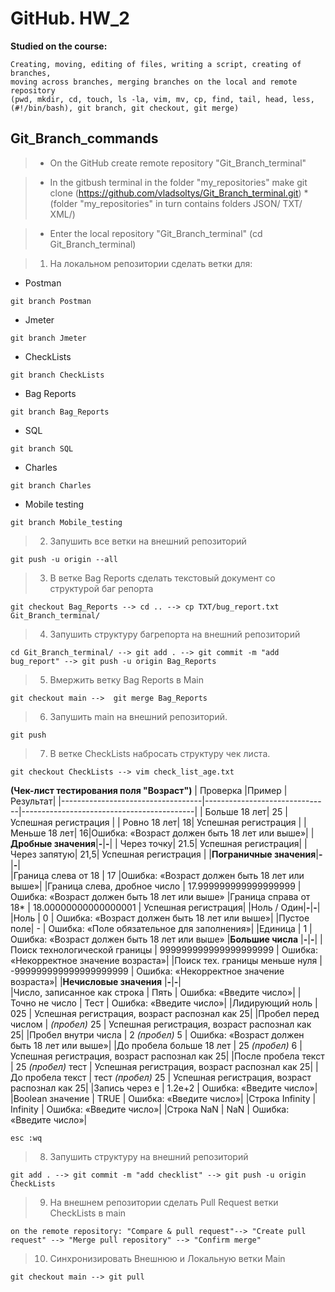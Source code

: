 # GitHub. HW_2
**Studied on the course:**
```
Creating, moving, editing of files, writing a script, creating of branches, 
moving across branches, merging branches on the local and remote repository 
(pwd, mkdir, cd, touch, ls -la, vim, mv, cp, find, tail, head, less, 
(#!/bin/bash), git branch, git checkout, git merge)
```

## Git_Branch_commands

> - On the GitHub create remote repository "Git_Branch_terminal"

> - In the gitbush terminal in the folder "my_repositories" make git clone (https://github.com/vladsoltys/Git_Branch_terminal.git) 
   *(folder "my_repositories" in turn contains folders JSON/  TXT/  XML/)
   
> - Enter the local repository "Git_Branch_terminal" (cd Git_Branch_terminal)

> 1. На локальном репозитории сделать ветки для:
  - Postman
  ```
  git branch Postman
  ```
  - Jmeter
  ```
  git branch Jmeter
  ```
  - CheckLists 
  ```
  git branch CheckLists
  ```
  - Bag Reports 
  ```
  git branch Bag_Reports
  ```
  - SQL
  ```
  git branch SQL
  ```
  - Charles 
  ```
  git branch Charles
  ```
  - Mobile testing 
  ```
  git branch Mobile_testing
  ```
> 2. Запушить все ветки на внешний репозиторий 
  ```
  git push -u origin --all
  ```
> 3. В ветке Bag Reports сделать текстовый документ со структурой баг репорта 
  ```
  git checkout Bag_Reports --> cd .. --> cp TXT/bug_report.txt Git_Branch_terminal/
  ```
> 4. Запушить структуру багрепорта на внешний репозиторий
  ```
  cd Git_Branch_terminal/ --> git add . --> git commit -m "add bug_report" --> git push -u origin Bag_Reports
  ```
> 5. Вмержить ветку Bag Reports в Main 
  ```
  git checkout main -->  git merge Bag_Reports
  ```
> 6. Запушить main на внешний репозиторий. 
  ```
  git push
  ```
> 7. В ветке CheckLists набросать структуру чек листа. 
  ```
  git checkout CheckLists --> vim check_list_age.txt
  ```
**(Чек-лист тестирования поля "Возраст")**
| Проверка |Пример | Результат|
|-----------------------------------|-------------------------------|-------------------------------------------|
| Больше 18 лет| 25 | Успешная регистрация |
| Ровно 18 лет| 18| Успешная регистрация |
| Меньше 18 лет| 16|Ошибка: «Возраст должен быть 18 лет или выше»|
| **Дробные значения**|**-**|**-**|
| Через точку| 21.5| Успешная регистрация|
|Через запятую| 21,5| Успешная регистрация |
|**Пограничные значения**|**-**|**-**|		
|Граница слева от 18 | 17 |Ошибка: «Возраст должен быть 18 лет или выше»|
|Граница слева, дробное число | 17.999999999999999999 | Ошибка: «Возраст должен быть 18 лет или выше»
|Граница справа от 18* | 18.00000000000000001 | Успешная регистрация|
|Ноль / Один|**-**|**-**|		
|Ноль | 0 | Ошибка: «Возраст должен быть 18 лет или выше»|
|Пустое поле| - | Ошибка: «Поле обязательное для заполнения»|
|Единица | 1 | Ошибка: «Возраст должен быть 18 лет или выше»
|**Большие числа** |**-**|**-**|
|Поиск технологической границы | 999999999999999999999 | Ошибка: «Некорректное значение возраста»|
|Поиск тех. границы меньше нуля	| -999999999999999999999 | Ошибка: «Некорректное значение возраста»|
|**Нечисловые значения** |**-**|**-**|		
|Число, записанное как строка | Пять | Ошибка: «Введите число»|
|Точно не число | Тест | Ошибка: «Введите число»|
|Лидирующий ноль | 025 | Успешная регистрация, возраст распознал как 25|
|Пробел перед числом | _(пробел)_ 25 | Успешная регистрация, возраст распознал как 25|
|Пробел внутри числа | 2 _(пробел)_ 5 |	Ошибка: «Возраст должен быть 18 лет или выше»|
|До пробела больше 18 лет | 25 _(пробел)_ 6 | Успешная регистрация, возраст распознал как 25|
|После пробела текст | 25 _(пробел)_ тест | Успешная регистрация, возраст распознал как 25|
|До пробела текст | тест _(пробел)_ 25 | Успешная регистрация, возраст распознал как 25|
|Запись через е	| 1.2e+2 | Ошибка: «Введите число»|
|Boolean значение | TRUE | Ошибка: «Введите число»|
|Строка Infinity | Infinity | Ошибка: «Введите число»|
|Строка NaN | NaN | Ошибка: «Введите число»|

```
esc :wq
```
> 8. Запушить структуру на внешний репозиторий 
  ```
  git add . --> git commit -m "add checklist" --> git push -u origin CheckLists
  ```
> 9. На внешнем репозитории сделать Pull Request ветки CheckLists в main
  ```
  on the remote repository: "Compare & pull request"--> "Create pull request" --> "Merge pull repository" --> "Confirm merge"
  ```
> 10. Синхронизировать Внешнюю и Локальную ветки Main 
  ```
  git checkout main --> git pull
  ```
